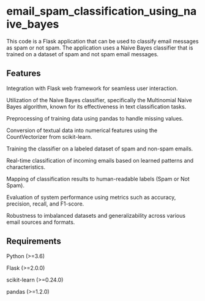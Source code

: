 # email_spam_classification_using_naive_bayes
This code is a Flask application that can be used to classify email messages as spam or not spam. The application uses a Naive Bayes classifier that is trained on a dataset of spam and not spam email messages. 

## Features
Integration with Flask web framework for seamless user interaction.

Utilization of the Naive Bayes classifier, specifically the Multinomial Naive Bayes algorithm, known for its effectiveness in text classification tasks.

Preprocessing of training data using pandas to handle missing values.

Conversion of textual data into numerical features using the CountVectorizer from scikit-learn.

Training the classifier on a labeled dataset of spam and non-spam emails.

Real-time classification of incoming emails based on learned patterns and characteristics.

Mapping of classification results to human-readable labels (Spam or Not Spam).

Evaluation of system performance using metrics such as accuracy, precision, recall, and F1-score.

Robustness to imbalanced datasets and generalizability across various email sources and formats.

## Requirements
Python (>=3.6)

Flask (>=2.0.0)

scikit-learn (>=0.24.0)

pandas (>=1.2.0)





